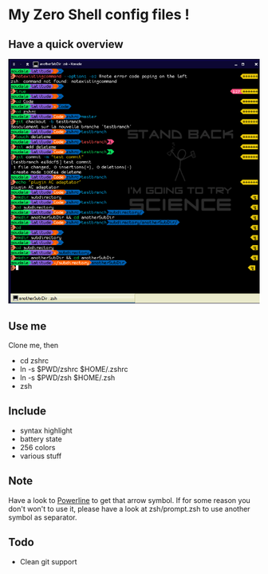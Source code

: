 My Zero Shell config files !
============================

Have a quick overview
---------------------
![A screenshot of what my .zshrc does](zsh.png)

Use me
------
Clone me, then

* cd zshrc
* ln -s $PWD/zshrc $HOME/.zshrc       
* ln -s $PWD/zsh $HOME/.zsh
* zsh

Include
-------

  * syntax highlight
  * battery state
  * 256 colors
  * various stuff

Note
----
Have a look to [Powerline](https://github.com/Lokaltog/powerline "Powerline github") to get that arrow symbol.
If for some reason you don't won't to use it, please have a look at zsh/prompt.zsh to use another symbol as separator.

Todo
----

  * Clean git support

